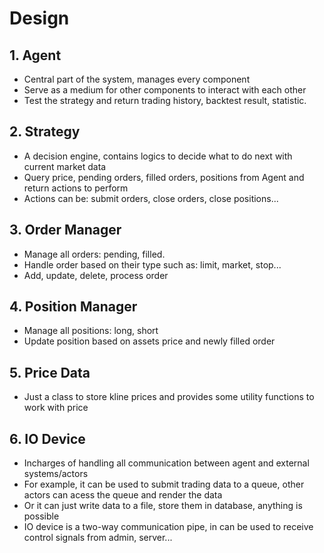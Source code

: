 # Design

## 1. Agent

- Central part of the system, manages every component
- Serve as a medium for other components to interact with each other
- Test the strategy and return trading history, backtest result, statistic.

## 2. Strategy

- A decision engine, contains logics to decide what to do next with current market data
- Query price, pending orders, filled orders, positions from Agent and return actions to perform
- Actions can be: submit orders, close orders, close positions...

## 3. Order Manager

- Manage all orders: pending, filled.
- Handle order based on their type such as: limit, market, stop...
- Add, update, delete, process order

## 4. Position Manager

- Manage all positions: long, short
- Update position based on assets price and newly filled order

## 5. Price Data

- Just a class to store kline prices and provides some utility functions to work with price

## 6. IO Device

- Incharges of handling all communication between agent and external systems/actors
- For example, it can be used to submit trading data to a queue, other actors can acess the queue and render the data
- Or it can just write data to a file, store them in database, anything is possible
- IO device is a two-way communication pipe, in can be used to receive control signals from admin, server...